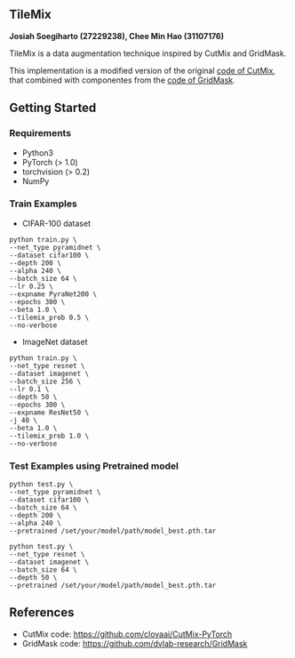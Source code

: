 ## TileMix

**Josiah Soegiharto (27229238), Chee Min Hao (31107176)**

TileMix is a data augmentation technique inspired by CutMix and GridMask. 

This implementation is a modified version of the original [code of CutMix](https://github.com/clovaai/CutMix-PyTorch), that combined with componentes from the [code of GridMask](https://github.com/dvlab-research/GridMask).

## Getting Started
### Requirements
- Python3
- PyTorch (> 1.0)
- torchvision (> 0.2)
- NumPy

### Train Examples
- CIFAR-100 dataset
```
python train.py \
--net_type pyramidnet \
--dataset cifar100 \
--depth 200 \
--alpha 240 \
--batch_size 64 \
--lr 0.25 \
--expname PyraNet200 \
--epochs 300 \
--beta 1.0 \
--tilemix_prob 0.5 \
--no-verbose
```
- ImageNet dataset
```
python train.py \
--net_type resnet \
--dataset imagenet \
--batch_size 256 \
--lr 0.1 \
--depth 50 \
--epochs 300 \
--expname ResNet50 \
-j 40 \
--beta 1.0 \
--tilemix_prob 1.0 \
--no-verbose
```

### Test Examples using Pretrained model
```
python test.py \
--net_type pyramidnet \
--dataset cifar100 \
--batch_size 64 \
--depth 200 \
--alpha 240 \
--pretrained /set/your/model/path/model_best.pth.tar
```
```
python test.py \
--net_type resnet \
--dataset imagenet \
--batch_size 64 \
--depth 50 \
--pretrained /set/your/model/path/model_best.pth.tar
```

## References

- CutMix code: https://github.com/clovaai/CutMix-PyTorch
- GridMask code: https://github.com/dvlab-research/GridMask